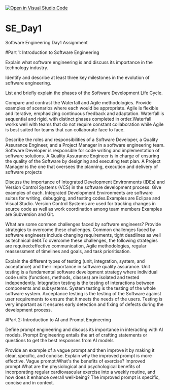 [![Open in Visual Studio Code](https://classroom.github.com/assets/open-in-vscode-2e0aaae1b6195c2367325f4f02e2d04e9abb55f0b24a779b69b11b9e10269abc.svg)](https://classroom.github.com/online_ide?assignment_repo_id=16207088&assignment_repo_type=AssignmentRepo)
# SE_Day1
Software Engineering Day1 Assignment

#Part 1: Introduction to Software Engineering

Explain what software engineering is and discuss its importance in the technology industry.


Identify and describe at least three key milestones in the evolution of software engineering.


List and briefly explain the phases of the Software Development Life Cycle.


Compare and contrast the Waterfall and Agile methodologies. Provide examples of scenarios where each would be appropriate.
Agile is flexible and iterative, emphasizing continuous feedback and adaptation. Waterfall is sequential and rigid, with distinct phases completed in order.Waterfall works well with teams that do not require constant collaboration while Agile is best suited for teams that can collaborate face to face.

Describe the roles and responsibilities of a Software Developer, a Quality Assurance Engineer, and a Project Manager in a software engineering team.
Software Developer is responsible for code writing and implementation of software solutions. A Quality Assurance Engineer is in charge  of ensuring the quality of the Software by designing and executing test plan. A Project Manager is the one that oversees the planning, execution and delivery of software projects  

Discuss the importance of Integrated Development Environments (IDEs) and Version Control Systems (VCS) in the software development process. Give examples of each.
Integrated Development Environments are software suites for writing, debugging, and testing codes.Examples are Eclipse and Visual Studio. Version Control Systems are used for tracking changes in source code as well as work coordination among team members  Examples are Subversion and Git.

What are some common challenges faced by software engineers? Provide strategies to overcome these challenges.
Common challenges faced by software engineers include changing requirements, tight deadlines as well as technical debt.To overcome these challenges, the following strategies are required:effective communication, Agile methodologies, regular reassessment of timelines and goals, and task prioritisation.

Explain the different types of testing (unit, integration, system, and acceptance) and their importance in software quality assurance.
Unit testing is a fundamental software development strategy where individual code units (functions, methods, classes) are isolated and tested independently.
Integration testing is the testing of interactions between components and subsystems.
System testing is the testing of the whole software system.
Acceptance testing is the testing of the Software against user requirements to ensure that it meets the needs of the users.
Testing is very important as it ensures early detection and fixing of defects during the development process.

#Part 2: Introduction to AI and Prompt Engineering


Define prompt engineering and discuss its importance in interacting with AI models.
Prompt Engineering entails the art of crafting statements or questions to get the best responses from AI models  

Provide an example of a vague prompt and then improve it by making it clear, specific, and concise. Explain why the improved prompt is more effective.
Vague prompt:What's the benefits of exercise?
Improved prompt:What are the physiological and psychological benefits of incorporating regular cardiovascular exercise into a weekly routine, and how does it enhance overall well-being?
The improved prompt is specific, concise and in context. 
